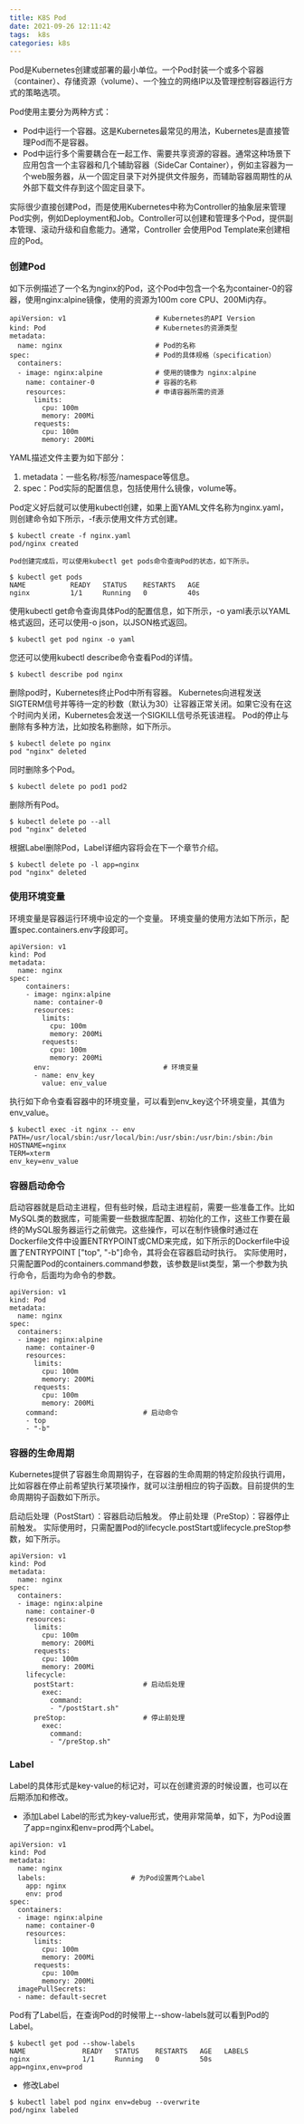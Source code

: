 ```yaml
---
title: K8S Pod
date: 2021-09-26 12:11:42
tags:  k8s
categories: k8s
---
```


Pod是Kubernetes创建或部署的最小单位。一个Pod封装一个或多个容器（container）、存储资源（volume）、一个独立的网络IP以及管理控制容器运行方式的策略选项。

Pod使用主要分为两种方式：

* Pod中运行一个容器。这是Kubernetes最常见的用法，Kubernetes是直接管理Pod而不是容器。
* Pod中运行多个需要耦合在一起工作、需要共享资源的容器。通常这种场景下应用包含一个主容器和几个辅助容器（SideCar Container），例如主容器为一个web服务器，从一个固定目录下对外提供文件服务，而辅助容器周期性的从外部下载文件存到这个固定目录下。

实际很少直接创建Pod，而是使用Kubernetes中称为Controller的抽象层来管理Pod实例，例如Deployment和Job。Controller可以创建和管理多个Pod，提供副本管理、滚动升级和自愈能力。通常，Controller 会使用Pod Template来创建相应的Pod。

### 创建Pod
如下示例描述了一个名为nginx的Pod，这个Pod中包含一个名为container-0的容器，使用nginx:alpine镜像，使用的资源为100m core CPU、200Mi内存。

```
apiVersion: v1                      # Kubernetes的API Version
kind: Pod                           # Kubernetes的资源类型
metadata:
  name: nginx                       # Pod的名称
spec:                               # Pod的具体规格（specification）
  containers:
  - image: nginx:alpine             # 使用的镜像为 nginx:alpine
    name: container-0               # 容器的名称
    resources:                      # 申请容器所需的资源
      limits:
        cpu: 100m
        memory: 200Mi
      requests:
        cpu: 100m
        memory: 200Mi
```

YAML描述文件主要为如下部分：
1. metadata：一些名称/标签/namespace等信息。
2. spec：Pod实际的配置信息，包括使用什么镜像，volume等。

Pod定义好后就可以使用kubectl创建，如果上面YAML文件名称为nginx.yaml，则创建命令如下所示，-f表示使用文件方式创建。

```
$ kubectl create -f nginx.yaml
pod/nginx created

Pod创建完成后，可以使用kubectl get pods命令查询Pod的状态，如下所示。

$ kubectl get pods
NAME           READY   STATUS    RESTARTS   AGE
nginx          1/1     Running   0          40s
```

使用kubectl get命令查询具体Pod的配置信息，如下所示，-o yaml表示以YAML格式返回，还可以使用-o json，以JSON格式返回。

```
$ kubectl get pod nginx -o yaml
```

您还可以使用kubectl describe命令查看Pod的详情。

```
$ kubectl describe pod nginx
```

删除pod时，Kubernetes终止Pod中所有容器。 Kubernetes向进程发送SIGTERM信号并等待一定的秒数（默认为30）让容器正常关闭。如果它没有在这个时间内关闭，Kubernetes会发送一个SIGKILL信号杀死该进程。 Pod的停止与删除有多种方法，比如按名称删除，如下所示。

```
$ kubectl delete po nginx
pod "nginx" deleted
```

同时删除多个Pod。

```
$ kubectl delete po pod1 pod2
```

删除所有Pod。

```
$ kubectl delete po --all
pod "nginx" deleted
```

根据Label删除Pod，Label详细内容将会在下一个章节介绍。

```
$ kubectl delete po -l app=nginx
pod "nginx" deleted
```

### 使用环境变量
环境变量是容器运行环境中设定的一个变量。 环境变量的使用方法如下所示，配置spec.containers.env字段即可。

```
apiVersion: v1
kind: Pod
metadata:
  name: nginx
spec:
    containers:
    - image: nginx:alpine
      name: container-0
      resources:
        limits:
          cpu: 100m
          memory: 200Mi
        requests:
          cpu: 100m
          memory: 200Mi
      env:                            # 环境变量
      - name: env_key
        value: env_value
```

执行如下命令查看容器中的环境变量，可以看到env_key这个环境变量，其值为env_value。

```
$ kubectl exec -it nginx -- env
PATH=/usr/local/sbin:/usr/local/bin:/usr/sbin:/usr/bin:/sbin:/bin
HOSTNAME=nginx
TERM=xterm
env_key=env_value
```


### 容器启动命令
启动容器就是启动主进程，但有些时候，启动主进程前，需要一些准备工作。比如MySQL类的数据库，可能需要一些数据库配置、初始化的工作，这些工作要在最终的MySQL服务器运行之前做完。这些操作，可以在制作镜像时通过在Dockerfile文件中设置ENTRYPOINT或CMD来完成，如下所示的Dockerfile中设置了ENTRYPOINT ["top", "-b"]命令，其将会在容器启动时执行。
实际使用时，只需配置Pod的containers.command参数，该参数是list类型，第一个参数为执行命令，后面均为命令的参数。

```
apiVersion: v1
kind: Pod
metadata:
  name: nginx
spec:
  containers:
  - image: nginx:alpine
    name: container-0
    resources:
      limits:
        cpu: 100m
        memory: 200Mi
      requests:
        cpu: 100m
        memory: 200Mi
    command:                     # 启动命令
    - top
    - "-b"
```

### 容器的生命周期
Kubernetes提供了容器生命周期钩子，在容器的生命周期的特定阶段执行调用，比如容器在停止前希望执行某项操作，就可以注册相应的钩子函数。目前提供的生命周期钩子函数如下所示。

启动后处理（PostStart）：容器启动后触发。
停止前处理（PreStop）：容器停止前触发。
实际使用时，只需配置Pod的lifecycle.postStart或lifecycle.preStop参数，如下所示。

```
apiVersion: v1
kind: Pod
metadata:
  name: nginx
spec:
  containers:
  - image: nginx:alpine
    name: container-0
    resources:
      limits:
        cpu: 100m
        memory: 200Mi
      requests:
        cpu: 100m
        memory: 200Mi
    lifecycle:
      postStart:                 # 启动后处理
        exec:
          command:
          - "/postStart.sh"
      preStop:                   # 停止前处理
        exec:
          command:
          - "/preStop.sh"
```

### Label

Label的具体形式是key-value的标记对，可以在创建资源的时候设置，也可以在后期添加和修改。

* 添加Label
Label的形式为key-value形式，使用非常简单，如下，为Pod设置了app=nginx和env=prod两个Label。

```
apiVersion: v1
kind: Pod
metadata:
  name: nginx
  labels:                     # 为Pod设置两个Label    
    app: nginx    
    env: prod
spec:
  containers:
  - image: nginx:alpine
    name: container-0
    resources:
      limits:
        cpu: 100m
        memory: 200Mi
      requests:
        cpu: 100m
        memory: 200Mi
  imagePullSecrets:
  - name: default-secret
```

Pod有了Label后，在查询Pod的时候带上--show-labels就可以看到Pod的Label。

```
$ kubectl get pod --show-labels
NAME              READY   STATUS    RESTARTS   AGE   LABELS
nginx             1/1     Running   0          50s   app=nginx,env=prod
```

* 修改Label

```
$ kubectl label pod nginx env=debug --overwrite
pod/nginx labeled
```

